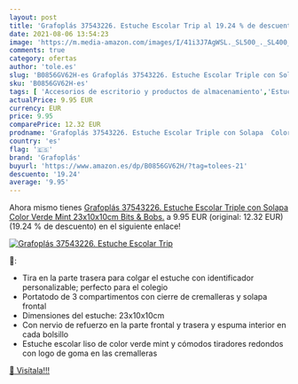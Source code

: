 ```yaml
---
layout: post
title: 'Grafoplás 37543226. Estuche Escolar Trip al 19.24 % de descuento'
date: 2021-08-06 13:54:23
image: 'https://m.media-amazon.com/images/I/41i3J7AgWSL._SL500_._SL400_.jpg'
comments: true
category: ofertas
author: 'tole.es'
slug: 'B0856GV62H-es Grafoplás 37543226. Estuche Escolar Triple con Solapa...'
sku: 'B0856GV62H-es'
tags: [ 'Accesorios de escritorio y productos de almacenamiento','Estuches escolares','Material de oficina','Materiales, organizadores y dispensadores de escritorio','Oficina y papelería','escolar','grafoplás', ]
actualPrice: 9.95 EUR
currency: EUR
price: 9.95
comparePrice: 12.32 EUR
prodname: 'Grafoplás 37543226. Estuche Escolar Triple con Solapa  Color Verde Mint  23x10x10cm  Bits & Bobs.'
country: 'es'
flag: '🇪🇸'
brand: 'Grafoplás'
buyurl: 'https://www.amazon.es/dp/B0856GV62H/?tag=tolees-21'
descuento: '19.24'
average: '9.95'
---
```


Ahora mismo tienes [Grafoplás 37543226. Estuche Escolar Triple con Solapa  Color Verde Mint  23x10x10cm  Bits & Bobs.](https://www.amazon.es/dp/B0856GV62H/?tag=tolees-21) a 9.95 EUR (original: 12.32 EUR) (19.24 %  de descuento) en el siguiente enlace!

[![Grafoplás 37543226. Estuche Escolar Trip](https://m.media-amazon.com/images/I/41i3J7AgWSL._SL500_._SL400_.jpg)](https://www.amazon.es/dp/B0856GV62H/?tag=tolees-21)

🔎:

- Tira en la parte trasera para colgar el estuche con identificador personalizable; perfecto para el colegio
- Portatodo de 3 compartimentos con cierre de cremalleras y solapa frontal
- Dimensiones del estuche: 23x10x10cm
- Con nervio de refuerzo en la parte frontal y trasera y espuma interior en cada bolsillo
- Estuche escolar liso de color verde mint y cómodos tiradores redondos con logo de goma en las cremalleras

[🛒 Visítala!!!](https://www.amazon.es/dp/B0856GV62H/?tag=tolees-21)
